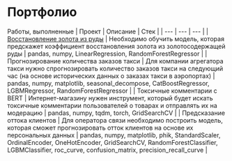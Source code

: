 # Портфолио
Работы, выполненные 
| Проект | Описание | Стек |
| --- | --- | --- |
| [Восстановление золота из руды](https://github.com/agamai/Portfolio/blob/main/Gold_recovery/gold_recovery.ipynb) | Необходимо обучить модель, которая предскажет коэффициент восстановления золота из золотосодержащей руды | pandas, numpy, LinearRegression, RandomForestRegressor |
| Прогнозирование количества заказов такси | Для компании агрегатора такси нужно спрогнозировать количество заказов такси на следующий час (на основе исторических данных о заказах такси в аэропортах) | pandas, numpy, matplotlib, seasonal_decompose, CatBoostRegressor, LGBMRegressor, RandomForestRegressor  |
| Токсичные комментарии с BERT | Интернет-магазину нужен инструмент, который будет искать токсичные комментарии пользователей о товарах и отправлять их на модерацию | pandas, numpy, tqdm, torch, GridSearchCV |
| Предсказание оттока клиентов  | Для оператора связи необходимо построить модель, которая сможет прогнозировать отток клиентов на основе их персональных данных | pandas, numpy, matplotlib, phik, StandardScaler, OrdinalEncoder, OneHotEncoder, GridSearchCV, RandomForestClassifier, LGBMClassifier, roc_curve, confusion_matrix, precision_recall_curve |
